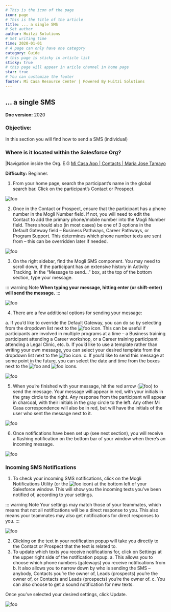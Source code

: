 ```yaml
---
# This is the icon of the page
icon: page
# This is the title of the article
title: ... a single SMS
# Set author
author: Huitzi Solutions
# Set writing time
time: 2020-01-01
# A page can only have one category
category: Guide
# this page is sticky in article list
sticky: true
# this page will appear in aricle channel in home page
star: true
# You can customize the footer
footer: Mi Casa Resource Center | Powered By Huitzi Solutions
---
```


## ... a single SMS

**Doc version:** 2020

### **Objective:**  

In this section you will find how to send a SMS (individual)

### **Where is it located within the Salesforce Org?**

|Navigation inside the Org. E.G [Mi Casa App | Contacts | Maria Jose Tamayo](https://micasa.lightning.force.com/lightning/r/Contact/0032M00003AyyzYQAR/view)

**Difficulty:** Beginner.

1. From your home page, search the participant’s name in the global search bar. Click on the participant’s Contact or Prospect.

<img :src="$withBase('/assets/aSingleSMS/1.png')" alt="foo">

2. Once in the Contact or Prospect, ensure that the participant has a phone number in the Mogli Number field. If not, you will need to edit the Contact to add the primary phone/mobile number into the Mogli Number field. There should also (in most cases) be one of 3 options in the Default Gateway field – Business Pathways, Career Pathways, or Program Support. This determines which phone number texts are sent from – this can be overridden later if needed.

<img :src="$withBase('/assets/aSingleSMS/2.png')" alt="foo">

3. On the right sidebar, find the Mogli SMS component. You may need to scroll down, if the participant has an extensive history in Activity Tracking. In the “Message to send…” box, at the top of the bottom section, type your message.

::: warning Note
**When typing your message, hitting enter (or shift-enter) will send the message.**
:::

<img :src="$withBase('/assets/aSingleSMS/3.png')" alt="foo">

4. There are a few additional options for sending your message:

  a. If you’d like to override the Default Gateway, you can do so by selecting from the dropdown list next to the <img :src="$withBase('/assets/aSingleSMS/4.png')" alt="foo"> icon. This can be useful if participants are involved in multiple programs at a time – a Business training participant attending a Career workshop, or a Career training participant attending a Legal Clinic, etc.
  b. If you’d like to use a template rather than writing your own message, you can select your desired template from the dropdown list next to the <img :src="$withBase('/assets/aSingleSMS/5.png')" alt="foo"> icon.
  c. If you’d like to send this message at some point in the future, you can select the date and time from the boxes next to the <img :src="$withBase('/assets/aSingleSMS/6.png')" alt="foo"> and <img :src="$withBase('/assets/aSingleSMS/7.png')" alt="foo"> icons.

<img :src="$withBase('/assets/aSingleSMS/8.png')" alt="foo">

5. When you’re finished with your message, hit the red arrow (<img :src="$withBase('/assets/aSingleSMS/9.png')" alt="foo">) to send the message. Your message will appear in red, with your initials in the gray circle to the right. Any response from the participant will appear in charcoal, with their initials in the gray circle to the left. Any other Mi Casa correspondence will also be in red, but will have the initials of the user who sent the message next to it.

<img :src="$withBase('/assets/aSingleSMS/10.png')" alt="foo">

6. Once notifications have been set up (see next section), you will receive a flashing notification on the bottom bar of your window when there’s an incoming message.

<img :src="$withBase('/assets/aSingleSMS/11.jpg')" alt="foo">

### **Incoming SMS Notifications**

1. To check your incoming SMS notifications, click on the Mogli Notifications Utility (or the <img :src="$withBase('/assets/aSingleSMS/12.png')" alt="foo"> icon) at the bottom left of your Salesforce window. This will show you the incoming texts you’ve been notified of, according to your settings.

::: warning Note
Your settings may match those of your teammates, which means that not all notifications will be a direct response to you. This also means your teammates may also get notifications for direct responses to you.
:::

<img :src="$withBase('/assets/aSingleSMS/13.png')" alt="foo">

2. Clicking on the text in your notification popup will take you directly to the Contact or Prospect that the text is related to.
3. To update which texts you receive notifications for, click on Settings at the upper right side of the notification popup.
  a. This allows you to choose which phone numbers (gateways) you receive notifications from
  b. It also allows you to narrow down by who is sending the SMS – anybody, Contacts you’re the owner of, Leads (prospects) you’re the owner of, or Contacts and Leads (prospects) you’re the owner of.
  c. You can also choose to get a sound notification for new texts.

Once you’ve selected your desired settings, click Update.

<img :src="$withBase('/assets/aSingleSMS/14.png')" alt="foo">
